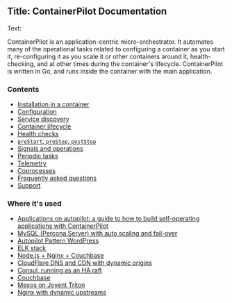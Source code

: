 Title: ContainerPilot Documentation
----
Text:

ContainerPilot is an application-centric micro-orchestrator. It automates many of the operational tasks related to configuring a container as you start it, re-configuring it as you scale it or other containers around it, health-checking, and at other times during the container's lifecycle. ContainerPilot is written in Go, and runs inside the container with the main application.

### Contents

- [Installation in a container](/containerpilot/docs/installation)
- [Configuration](/containerpilot/docs/configuration)
- [Service discovery](/containerpilot/docs/service-discovery)
- [Container lifecycle](/containerpilot/docs/lifecycle)
- [Health checks](/containerpilot/docs/health)
- [`preStart`, `preStop`, `postStop`](/containerpilot/docs/start-stop)
- [Signals and operations](/containerpilot/docs/signals)
- [Periodic tasks](/containerpilot/docs/tasks)
- [Telemetry](/containerpilot/docs/telemetry)
- [Coprocesses](/containerpilot/docs/coprocesses)
- [Frequently asked questions](/containerpilot/docs/faq)
- [Support](/containerpilot/docs/support)

### Where it's used

- [Applications on autopilot: a guide to how to build self-operating applications with ContainerPilot](https://www.joyent.com/blog/applications-on-autopilot)
- [MySQL (Percona Server) with auto scaling and fail-over](https://www.joyent.com/blog/dbaas-simplicity-no-lock-in)
- [Autopilot Pattern WordPress](https://www.joyent.com/blog/wordpress-on-autopilot)
- [ELK stack](https://www.joyent.com/blog/docker-log-drivers)
- [Node.js + Nginx + Couchbase](https://www.joyent.com/blog/docker-nodejs-nginx-nosql-autopilot)
- [CloudFlare DNS and CDN with dynamic origins](https://github.com/autopilotpattern/cloudflare)
- [Consul, running as an HA raft](https://github.com/autopilotpattern/consul)
- [Couchbase](https://github.com/autopilotpattern/couchbase)
- [Mesos on Joyent Triton](https://www.joyent.com/blog/mesos-by-the-pound)
- [Nginx with dynamic upstreams](https://www.joyent.com/blog/dynamic-nginx-upstreams-with-containerbuddy)
